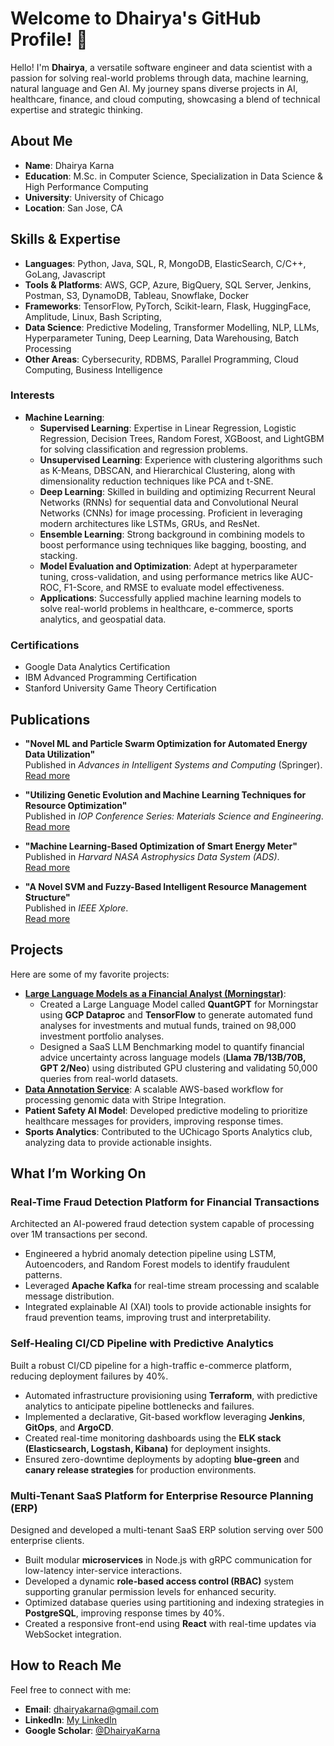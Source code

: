 # Welcome to Dhairya's GitHub Profile! 👋

Hello! I'm **Dhairya**, a versatile software engineer and data scientist with a passion for solving real-world problems through data, machine learning, natural language and Gen AI. My journey spans diverse projects in AI, healthcare, finance, and cloud computing, showcasing a blend of technical expertise and strategic thinking.

## About Me  
- **Name**: Dhairya Karna
- **Education**: M.Sc. in Computer Science, Specialization in Data Science & High Performance Computing
- **University**: University of Chicago
- **Location**: San Jose, CA

## Skills & Expertise  
- **Languages**: Python, Java, SQL, R, MongoDB, ElasticSearch, C/C++, GoLang, Javascript   
- **Tools & Platforms**: AWS, GCP, Azure, BigQuery, SQL Server, Jenkins, Postman, S3, DynamoDB, Tableau, Snowflake, Docker  
- **Frameworks**: TensorFlow, PyTorch, Scikit-learn, Flask, HuggingFace, Amplitude, Linux, Bash Scripting, 
- **Data Science**: Predictive Modeling, Transformer Modelling, NLP, LLMs, Hyperparameter Tuning, Deep Learning, Data Warehousing, Batch Processing
- **Other Areas**: Cybersecurity, RDBMS, Parallel Programming, Cloud Computing, Business Intelligence

### Interests
- **Machine Learning**:  
  - **Supervised Learning**: Expertise in Linear Regression, Logistic Regression, Decision Trees, Random Forest, XGBoost, and LightGBM for solving classification and regression problems.  
  - **Unsupervised Learning**: Experience with clustering algorithms such as K-Means, DBSCAN, and Hierarchical Clustering, along with dimensionality reduction techniques like PCA and t-SNE.  
  - **Deep Learning**: Skilled in building and optimizing Recurrent Neural Networks (RNNs) for sequential data and Convolutional Neural Networks (CNNs) for image processing. Proficient in leveraging modern architectures like LSTMs, GRUs, and ResNet.  
  - **Ensemble Learning**: Strong background in combining models to boost performance using techniques like bagging, boosting, and stacking.  
  - **Model Evaluation and Optimization**: Adept at hyperparameter tuning, cross-validation, and using performance metrics like AUC-ROC, F1-Score, and RMSE to evaluate model effectiveness.  
  - **Applications**: Successfully applied machine learning models to solve real-world problems in healthcare, e-commerce, sports analytics, and geospatial data.  

### Certifications
- Google Data Analytics Certification
- IBM Advanced Programming Certification
- Stanford University Game Theory Certification

## Publications
- **"Novel ML and Particle Swarm Optimization for Automated Energy Data Utilization"**  
   Published in *Advances in Intelligent Systems and Computing* (Springer).  
   [Read more](https://link.springer.com/chapter/10.1007/978-981-16-1476-7_33)

- **"Utilizing Genetic Evolution and Machine Learning Techniques for Resource Optimization"**  
   Published in *IOP Conference Series: Materials Science and Engineering*.  
   [Read more](https://iopscience.iop.org/article/10.1088/1757-899X/946/1/012007)

- **"Machine Learning-Based Optimization of Smart Energy Meter"**  
   Published in *Harvard NASA Astrophysics Data System (ADS)*.  
   [Read more](https://ui.adsabs.harvard.edu/abs/2020MS%26E..946a2007V/abstract)

- **"A Novel SVM and Fuzzy-Based Intelligent Resource Management Structure"**  
   Published in *IEEE Xplore*.  
   [Read more](https://ieeexplore.ieee.org/document/9077561/keywords#keywords)

## Projects 
Here are some of my favorite projects:  
- **[Large Language Models as a Financial Analyst (Morningstar)](https://github.com/DhairyaKarna/uncertainity_in_LLMs)**:  
  - Created a Large Language Model called **QuantGPT** for Morningstar using **GCP Dataproc** and **TensorFlow** to generate automated fund analyses for investments and mutual funds, trained on 98,000 investment portfolio analyses.  
  - Designed a SaaS LLM Benchmarking model to quantify financial advice uncertainty across language models (**Llama 7B/13B/70B, GPT 2/Neo**) using distributed GPU clustering and validating 50,000 queries from real-world datasets.  
- **[Data Annotation Service]([https://github.com/your-project-link](https://github.com/DhairyaKarna/Genomics-Cloud-SaaS-Platform))**: A scalable AWS-based workflow for processing genomic data with Stripe Integration.  
- **Patient Safety AI Model**: Developed predictive modeling to prioritize healthcare messages for providers, improving response times.  
- **Sports Analytics**: Contributed to the UChicago Sports Analytics club, analyzing data to provide actionable insights.  

## What I’m Working On  

### Real-Time Fraud Detection Platform for Financial Transactions  
Architected an AI-powered fraud detection system capable of processing over 1M transactions per second.  
- Engineered a hybrid anomaly detection pipeline using LSTM, Autoencoders, and Random Forest models to identify fraudulent patterns.  
- Leveraged **Apache Kafka** for real-time stream processing and scalable message distribution.  
- Integrated explainable AI (XAI) tools to provide actionable insights for fraud prevention teams, improving trust and interpretability.  

### Self-Healing CI/CD Pipeline with Predictive Analytics  
Built a robust CI/CD pipeline for a high-traffic e-commerce platform, reducing deployment failures by 40%.  
- Automated infrastructure provisioning using **Terraform**, with predictive analytics to anticipate pipeline bottlenecks and failures.  
- Implemented a declarative, Git-based workflow leveraging **Jenkins**, **GitOps**, and **ArgoCD**.  
- Created real-time monitoring dashboards using the **ELK stack (Elasticsearch, Logstash, Kibana)** for deployment insights.  
- Ensured zero-downtime deployments by adopting **blue-green** and **canary release strategies** for production environments.

### Multi-Tenant SaaS Platform for Enterprise Resource Planning (ERP)  
Designed and developed a multi-tenant SaaS ERP solution serving over 500 enterprise clients.  
- Built modular **microservices** in Node.js with gRPC communication for low-latency inter-service interactions.  
- Developed a dynamic **role-based access control (RBAC)** system supporting granular permission levels for enhanced security.  
- Optimized database queries using partitioning and indexing strategies in **PostgreSQL**, improving response times by 40%.  
- Created a responsive front-end using **React** with real-time updates via WebSocket integration.

## How to Reach Me  
Feel free to connect with me:  
- **Email**: [dhairyakarna@gmail.com](mailto:dhairyakarna@gmail.com)  
- **LinkedIn**: [My LinkedIn](https://www.linkedin.com/in/dhairya-karna/)  
- **Google Scholar**: [@DhairyaKarna](https://scholar.google.com/citations?user=szHh69gAAAAJ&hl=en)


<!--
**DhairyaKarna/DhairyaKarna** is a ✨ _special_ ✨ repository because its `README.md` (this file) appears on your GitHub profile.

Here are some ideas to get you started:

- 🔭 I’m currently working on ...
- 🌱 I’m currently learning ...
- 👯 I’m looking to collaborate on ...
- 🤔 I’m looking for help with ...
- 💬 Ask me about ...
- 📫 How to reach me: ...
- 😄 Pronouns: ...
- ⚡ Fun fact: ...
-->
